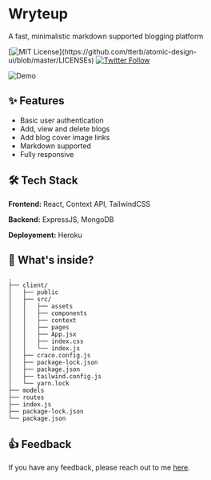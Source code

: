 # Wryteup

A fast, minimalistic markdown supported blogging platform

[![MIT License](https://img.shields.io/apm/l/atomic-design-ui.svg?)](https://github.com/tterb/atomic-design-ui/blob/master/LICENSEs) [![Twitter Follow](https://img.shields.io/twitter/follow/arghyab0?style=social)](https://twitter.com/intent/follow?screen_name=arghyab0)

![Demo](./client/src/assests/demo.gif)

## ✨ Features

- Basic user authentication
- Add, view and delete blogs
- Add blog cover image links
- Markdown supported
- Fully responsive

## 🛠 Tech Stack

**Frontend:** React, Context API, TailwindCSS

**Backend:** ExpressJS, MongoDB

**Deployement:** Heroku

## 📂 What's inside?

```
.
├── client/
│   ├── public
│   ├── src/
│   │   ├── assets
│   │   ├── components
│   │   ├── context
│   │   ├── pages
│   │   ├── App.jsx
│   │   ├── index.css
│   │   └── index.js
│   ├── craco.config.js
│   ├── package-lock.json
│   ├── package.json
│   ├── tailwind.config.js
│   └── yarn.lock
├── models
├── routes
├── index.js
├── package-lock.json
└── package.json

```

## 👍 Feedback

If you have any feedback, please reach out to me [here](https://arghyabiswas.me/contact).
